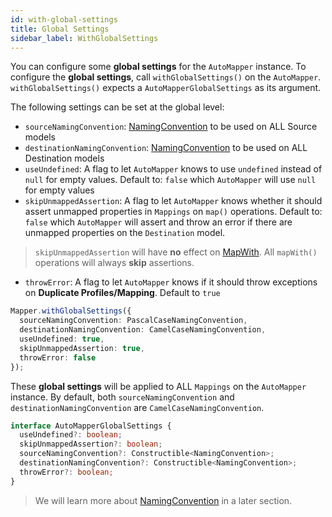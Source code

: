 ```yaml
---
id: with-global-settings
title: Global Settings
sidebar_label: WithGlobalSettings
---
```


You can configure some **global settings** for the `AutoMapper` instance.
To configure the **global settings**, call `withGlobalSettings()` on the `AutoMapper`. `withGlobalSettings()` expects a `AutoMapperGlobalSettings` as its argument.

The following settings can be set at the global level:

- `sourceNamingConvention`: [NamingConvention](../features/naming-convention.md) to be used on ALL Source models
- `destinationNamingConvention`: [NamingConvention](../features/naming-convention.md) to be used on ALL Destination models
- `useUndefined`: A flag to let `AutoMapper` knows to use `undefined` instead of `null` for empty values. Default to: `false` which `AutoMapper` will use `null` for empty values
- `skipUnmappedAssertion`: A flag to let `AutoMapper` knows whether it should assert unmapped properties in `Mappings` on `map()` operations. Default to: `false` which `AutoMapper` will assert and throw an error if there are unmapped properties on the `Destination` model.

> `skipUnmappedAssertion` will have **no** effect on [MapWith](../mapping-configuration/for-member/map-with.md). All `mapWith()` operations will always **skip** assertions.

- `throwError`: A flag to let `AutoMapper` knows if it should throw exceptions on **Duplicate Profiles/Mapping**. Default to `true`

```typescript
Mapper.withGlobalSettings({
  sourceNamingConvention: PascalCaseNamingConvention,
  destinationNamingConvention: CamelCaseNamingConvention,
  useUndefined: true,
  skipUnmappedAssertion: true,
  throwError: false
});
```

These **global settings** will be applied to ALL `Mappings` on the `AutoMapper` instance. By default, both `sourceNamingConvention` and `destinationNamingConvention` are `CamelCaseNamingConvention`.

```typescript
interface AutoMapperGlobalSettings {
  useUndefined?: boolean;
  skipUnmappedAssertion?: boolean;
  sourceNamingConvention?: Constructible<NamingConvention>;
  destinationNamingConvention?: Constructible<NamingConvention>;
  throwError?: boolean;
}
```

> We will learn more about [NamingConvention](../features/naming-convention.md) in a later section.
